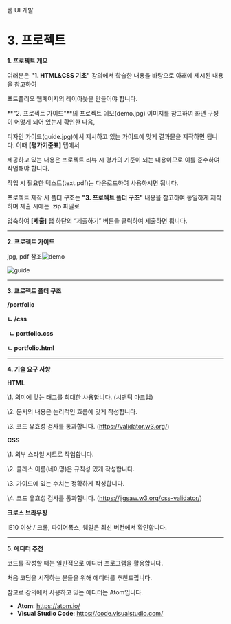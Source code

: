 웹 UI 개발

# 3. 프로젝트

**1. 프로젝트 개요**

 

여러분은 **"1. HTML&CSS 기초"** 강의에서 학습한 내용을 바탕으로 아래에 제시된 내용을 참고하여

포트폴리오 웹페이지의 레이아웃을 만들어야 합니다.

 

**"2. 프로젝트 가이드"**의 프로젝트 데모(demo.jpg) 이미지를 참고하여 화면 구성이 어떻게 되어 있는지 확인한 다음,

디자인 가이드(guide.jpg)에서 제시하고 있는 가이드에 맞게 결과물을 제작하면 됩니다. 이때 **[평가기준표]** 탭에서

제공하고 있는 내용은 프로젝트 리뷰 시 평가의 기준이 되는 내용이므로 이를 준수하여 작업해야 합니다.

작업 시 필요한 텍스트(text.pdf)는 다운로드하여 사용하시면 됩니다.

 

프로젝트 제작 시 폴더 구조는 **"3. 프로젝트 폴더 구조"** 내용을 참고하여 동일하게 제작하며 제출 시에는 .zip 파일로

압축하여 **[제출]** 탭 하단의 “제출하기” 버튼을 클릭하여 제출하면 됩니다.

---



**2. 프로젝트 가이드**

 jpg, pdf 참조![demo](C:\Users\Owner\Desktop\Git_hub\Edwith\WEB_UI\프로젝트A-1\demo.jpg)



![guide](C:\Users\Owner\Desktop\Git_hub\Edwith\WEB_UI\프로젝트A-1\guide.jpg)





---





**3. 프로젝트 폴더 구조**

 

**/portfolio**

  **ㄴ /css**

​    **ㄴ portfolio.css**

  **ㄴ portfolio.html**

 

------

 

**4. 기술 요구 사항**

 

**HTML**

\1. 의미에 맞는 태그를 최대한 사용합니다. (시맨틱 마크업)

\2. 문서의 내용은 논리적인 흐름에 맞게 작성합니다.

\3. 코드 유효성 검사를 통과합니다. (https://validator.w3.org/)

 

**CSS**

\1. 외부 스타일 시트로 작업합니다.

\2. 클래스 이름(네이밍)은 규칙성 있게 작성합니다.

\3. 가이드에 있는 수치는 정확하게 작성합니다.

\4. 코드 유효성 검사를 통과합니다. (https://jigsaw.w3.org/css-validator/)

 

**크로스 브라우징**

IE10 이상 / 크롬, 파이어폭스, 웨일은 최신 버전에서 확인합니다.

 

------

 

**5. 에디터 추천**

 

코드를 작성할 때는 일반적으로 에디터 프로그램을 활용합니다.

처음 코딩을 시작하는 분들을 위해 에디터를 추천드립니다.

참고로 강의에서 사용하고 있는 에디터는 Atom입니다.

- **Atom**: https://atom.io/ 
- **Visual Studio Code**: https://code.visualstudio.com/

 